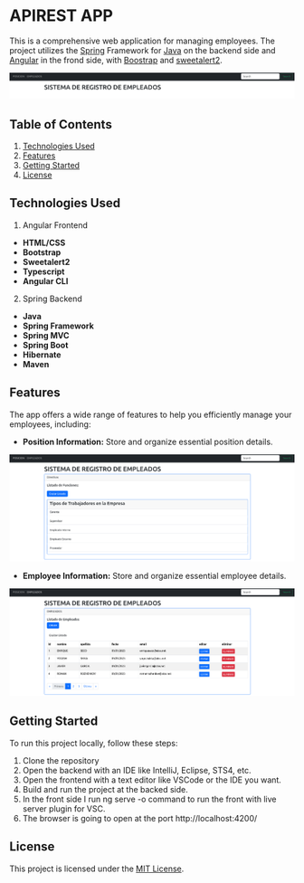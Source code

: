 # APIREST APP

This is a comprehensive web application for managing employees. The project utilizes the [Spring](https://spring.io/) Framework for [Java](https://www.java.com/en/) on the backend side and [Angular](https://angular.io/) in the frond side, with [Boostrap](https://getbootstrap.com/) and [sweetalert2](https://sweetalert.js.org/).

![HOME](images/HOME.png)

## Table of Contents

1. [Technologies Used](#technologies-used)
2. [Features](#features)
3. [Getting Started](#getting-started)
6. [License](#license)

## Technologies Used

1. Angular Frontend
- **HTML/CSS**
- **Bootstrap**
- **Sweetalert2**
- **Typescript**
- **Angular CLI**

2. Spring Backend
- **Java**
- **Spring Framework**
- **Spring MVC**
- **Spring Boot**
- **Hibernate**
- **Maven**

## Features

The app offers a wide range of features to help you efficiently manage your employees, including:

- **Position Information:** Store and organize essential position details.

![POSITION](images/POSITION.png)

- **Employee Information:** Store and organize essential employee details.

![EMPLOYEES](images/EMPLOYEES.png)

## Getting Started

To run this project locally, follow these steps:

1. Clone the repository
2. Open the backend with an IDE like IntelliJ, Eclipse, STS4, etc.
3. Open the frontend with a text editor like VSCode or the IDE you want.
4. Build and run the project at the backed side.
5. In the front side I run ng serve -o command to run the front with live server plugin for VSC.
6. The browser is going to open at the port http://localhost:4200/

## License

This project is licensed under the [MIT License](LICENSE).

